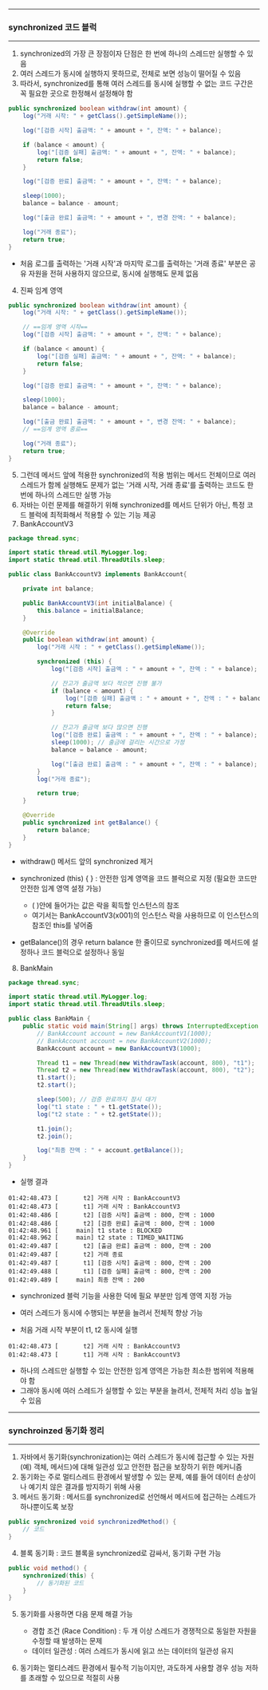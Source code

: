 -----
### synchronized 코드 블럭
-----
1. synchronized의 가장 큰 장점이자 단점은 한 번에 하나의 스레드만 실행할 수 있음
2. 여러 스레드가 동시에 실행하지 못하므로, 전체로 보면 성능이 떨어질 수 있음
3. 따라서, synchronized를 통해 여러 스레드를 동시에 실행할 수 없는 코드 구간은 꼭 필요한 곳으로 한정해서 설정해야 함
```java
public synchronized boolean withdraw(int amount) {
    log("거래 시작: " + getClass().getSimpleName());

    log("[검증 시작] 출금액: " + amount + ", 잔액: " + balance);

    if (balance < amount) {
        log("[검증 실패] 출금액: " + amount + ", 잔액: " + balance);
        return false;
    }

    log("[검증 완료] 출금액: " + amount + ", 잔액: " + balance);

    sleep(1000);
    balance = balance - amount;

    log("[출금 완료] 출금액: " + amount + ", 변경 잔액: " + balance);

    log("거래 종료");
    return true;
}
```
  - 처음 로그를 출력하는 '거래 시작'과 마지막 로그를 출력하는 '거래 종료' 부분은 공유 자원을 전혀 사용하지 않으므로, 동시에 실행해도 문제 없음

4. 진짜 임계 영역
```java
public synchronized boolean withdraw(int amount) {
    log("거래 시작: " + getClass().getSimpleName());

    // ==임계 영역 시작==
    log("[검증 시작] 출금액: " + amount + ", 잔액: " + balance);

    if (balance < amount) {
        log("[검증 실패] 출금액: " + amount + ", 잔액: " + balance);
        return false;
    }

    log("[검증 완료] 출금액: " + amount + ", 잔액: " + balance);

    sleep(1000);
    balance = balance - amount;

    log("[출금 완료] 출금액: " + amount + ", 변경 잔액: " + balance);
    // ==임계 영역 종료==

    log("거래 종료");
    return true;
}
```
5. 그런데 메서드 앞에 적용한 synchronized의 적용 범위는 메서드 전체이므로 여러 스레드가 함께 실행해도 문제가 없는 '거래 시작, 거래 종료'를 출력하는 코드도 한 번에 하나의 스레드만 실행 가능
6. 자바는 이런 문제를 해결하기 위해 synchronized를 메서드 단위가 아닌, 특정 코드 블럭에 최적화해서 적용할 수 있는 기능 제공
7. BankAccountV3
```java
package thread.sync;

import static thread.util.MyLogger.log;
import static thread.util.ThreadUtils.sleep;

public class BankAccountV3 implements BankAccount{

    private int balance;

    public BankAccountV3(int initialBalance) {
        this.balance = initialBalance;
    }

    @Override
    public boolean withdraw(int amount) {
        log("거래 시작 : " + getClass().getSimpleName());

        synchronized (this) {
            log("[검증 시작] 출금액 : " + amount + ", 잔액 : " + balance);

            // 잔고가 출금액 보다 적으면 진행 불가
            if (balance < amount) {
                log("[검증 실패] 출금액 : " + amount + ", 잔액 : " + balance);
                return false;
            }

            // 잔고가 출금액 보다 많으면 진행
            log("[검증 완료] 출금액 : " + amount + ", 잔액 : " + balance);
            sleep(1000); // 출금에 걸리는 시간으로 가정
            balance = balance - amount;

            log("[출금 완료] 출금액 : " + amount + ", 잔액 : " + balance);
        }
        log("거래 종료");

        return true;
    }

    @Override
    public synchronized int getBalance() {
        return balance;
    }
}
```
  - withdraw() 메서드 앞의 synchronized 제거
  - synchronized (this) { } : 안전한 임계 영역을 코드 블럭으로 지정 (필요한 코드만 안전한 임계 영역 설정 가능)
    + ( )안에 들어가는 값은 락을 획득할 인스턴스의 참조
    + 여기서는 BankAccountV3(x001)의 인스턴스 락을 사용하므로 이 인스턴스의 참조인 this를 넣어줌

  - getBalance()의 경우 return balance 한 줄이므로 synchronized를 메서드에 설정하나 코드 블럭으로 설정하나 동일

8. BankMain
```java
package thread.sync;

import static thread.util.MyLogger.log;
import static thread.util.ThreadUtils.sleep;

public class BankMain {
    public static void main(String[] args) throws InterruptedException {
        // BankAccount account = new BankAccountV1(1000);
        // BankAccount account = new BankAccountV2(1000);
        BankAccount account = new BankAccountV3(1000);

        Thread t1 = new Thread(new WithdrawTask(account, 800), "t1");
        Thread t2 = new Thread(new WithdrawTask(account, 800), "t2");
        t1.start();
        t2.start();

        sleep(500); // 검증 완료까지 잠시 대기
        log("t1 state : " + t1.getState());
        log("t2 state : " + t2.getState());

        t1.join();
        t2.join();

        log("최종 잔액 : " + account.getBalance());
    }
}
```
  - 실행 결과
```
01:42:48.473 [       t2] 거래 시작 : BankAccountV3
01:42:48.473 [       t1] 거래 시작 : BankAccountV3
01:42:48.486 [       t2] [검증 시작] 출금액 : 800, 잔액 : 1000
01:42:48.486 [       t2] [검증 완료] 출금액 : 800, 잔액 : 1000
01:42:48.961 [     main] t1 state : BLOCKED
01:42:48.962 [     main] t2 state : TIMED_WAITING
01:42:49.487 [       t2] [출금 완료] 출금액 : 800, 잔액 : 200
01:42:49.487 [       t2] 거래 종료
01:42:49.487 [       t1] [검증 시작] 출금액 : 800, 잔액 : 200
01:42:49.488 [       t1] [검증 실패] 출금액 : 800, 잔액 : 200
01:42:49.489 [     main] 최종 잔액 : 200
```

  - synchronized 블럭 기능을 사용한 덕에 필요 부분만 임계 영역 지정 가능
  - 여러 스레드가 동시에 수행되는 부분을 늘려서 전체적 향상 가능

  - 처음 거래 시작 부분이 t1, t2 동시에 실행
```
01:42:48.473 [       t2] 거래 시작 : BankAccountV3
01:42:48.473 [       t1] 거래 시작 : BankAccountV3
```

  - 하나의 스레드만 실행할 수 있는 안전한 임계 영역은 가능한 최소한 범위에 적용해야 함
  - 그래야 동시에 여러 스레드가 실행할 수 있는 부분을 늘려서, 전체적 처리 성능 높일 수 있음

-----
### synchroinzed 동기화 정리
-----
1. 자바에서 동기화(synchronization)는 여러 스레드가 동시에 접근할 수 있는 자원(예) 객체, 메서드)에 대해 일관성 있고 안전한 접근을 보장하기 위한 메커니즘
2. 동기화는 주로 멀티스레드 환경에서 발생할 수 있는 문제, 예를 들어 데이터 손상이나 예기치 않은 결과를 방지하기 위해 사용
3. 메서드 동기화 : 메서드를 synchronized로 선언해서 메서드에 접근하는 스레드가 하나뿐이도록 보장
```java
public synchronized void synchronizedMethod() {
    // 코드
}
```

4. 블록 동기화 : 코드 블록을 synchronized로 감싸서, 동기화 구현 가능
```java
public void method() {
    synchronized(this) {
        // 동기화된 코드
    }
}
```

5. 동기화를 사용하면 다음 문제 해결 가능
   - 경합 조건 (Race Condition) : 두 개 이상 스레드가 경쟁적으로 동일한 자원을 수정할 때 발생하는 문제
   - 데이터 일관성 : 여러 스레드가 동시에 읽고 쓰는 데이터의 일관성 유지

6. 동기화는 멀티스레드 환경에서 필수적 기능이지만, 과도하게 사용할 경우 성능 저하를 초래할 수 있으므로 적절히 사용
